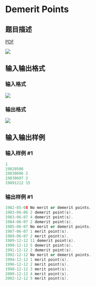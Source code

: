 # Demerit Points

## 题目描述

[problemUrl]: https://uva.onlinejudge.org/index.php?option=com_onlinejudge&Itemid=8&category=12&page=show_problem&problem=969

[PDF](https://uva.onlinejudge.org/external/100/p10028.pdf)

![](https://cdn.luogu.com.cn/upload/vjudge_pic/UVA10028/148203b4f56ed285399b7dd8114de303d052d6f6.png)

## 输入输出格式

### 输入格式

![](https://cdn.luogu.com.cn/upload/vjudge_pic/UVA10028/ae4394bc3bc1214926ad9cd1f818ff7d0d560dd5.png)

### 输出格式

![](https://cdn.luogu.com.cn/upload/vjudge_pic/UVA10028/d1835c20162f26b36f95d1333e3c24798005953e.png)

## 输入输出样例

### 输入样例 #1

```cpp
1
19820508
19830606 2
19830607 2
19891212 15
```


### 输出样例 #1

```cpp
1982-05-08 No merit or demerit points.
1983-06-06 2 demerit point(s).
1983-06-07 4 demerit point(s).
1984-06-07 2 demerit point(s).
1985-06-07 No merit or demerit points.
1987-06-07 1 merit point(s).
1989-06-07 2 merit point(s).
1989-12-12 11 demerit point(s).
1990-12-12 5 demerit point(s).
1991-12-12 2 demerit point(s).
1992-12-12 No merit or demerit points.
1994-12-12 1 merit point(s).
1996-12-12 2 merit point(s).
1998-12-12 3 merit point(s).
2000-12-12 4 merit point(s).
2002-12-12 5 merit point(s).
```


